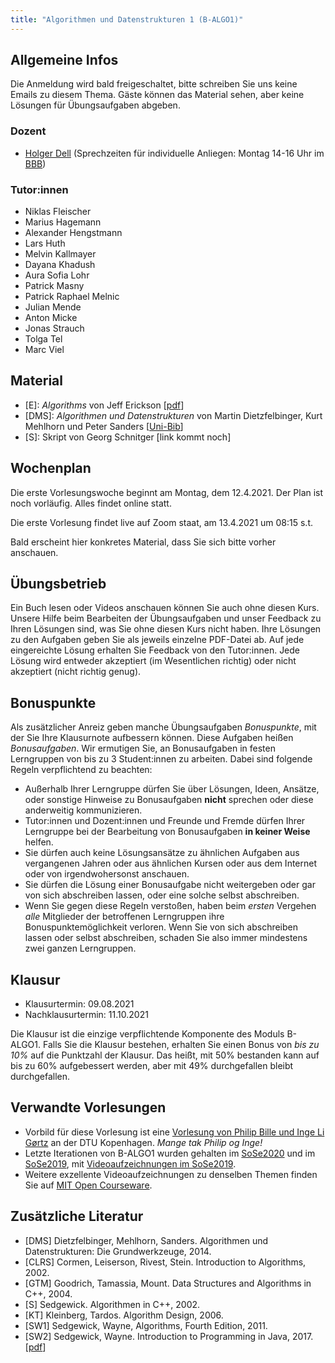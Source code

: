```yaml
---
title: "Algorithmen und Datenstrukturen 1 (B-ALGO1)"
---
```

## Allgemeine Infos


Die Anmeldung wird bald freigeschaltet, bitte schreiben Sie uns keine Emails zu diesem Thema.
Gäste können das Material sehen, aber keine Lösungen für Übungsaufgaben abgeben.

<!--
(Zur Referenz hier noch der [qis-link](https://qis.server.uni-frankfurt.de/qisserver/rds?state=verpublish&status=init&vmfile=no&publishid=313037&moduleCall=webInfo&publishConfFile=webInfo&publishSubDir=veranstaltung).)
-->

### Dozent
- [Holger Dell](https://tcs.uni-frankfurt.de/~dell/) (Sprechzeiten für individuelle Anliegen: Montag 14-16 Uhr im [BBB](https://bbb.uni-frankfurt.de/b/hol-ncl-30h-kvo))

### Tutor:innen
- Niklas Fleischer
- Marius Hagemann
- Alexander Hengstmann
- Lars Huth
- Melvin Kallmayer
- Dayana Khadush
- Aura Sofia Lohr
- Patrick Masny
- Patrick Raphael Melnic
- Julian Mende
- Anton Micke
- Jonas Strauch
- Tolga Tel
- Marc Viel

## Material
- [E]: _Algorithms_ von Jeff Erickson [[pdf](https://jeffe.cs.illinois.edu/teaching/algorithms/book/Algorithms-JeffE.pdf)]
- [DMS]: _Algorithmen und Datenstrukturen_ von Martin Dietzfelbinger, Kurt Mehlhorn und Peter Sanders [[Uni-Bib](https://hds.hebis.de/ubffm/Record/HEB224838512)]
- [S]: Skript von Georg Schnitger [link kommt noch]

## Wochenplan
Die erste Vorlesungswoche beginnt am Montag, dem 12.4.2021. Der Plan ist noch vorläufig. Alles findet online statt.

Die erste Vorlesung findet live auf Zoom staat, am 13.4.2021 um 08:15 s.t.

Bald erscheint hier konkretes Material, dass Sie sich bitte vorher anschauen.

## Übungsbetrieb

Ein Buch lesen oder Videos anschauen können Sie auch ohne diesen Kurs.
Unsere Hilfe beim Bearbeiten der Übungsaufgaben und unser Feedback zu Ihren Lösungen sind, was Sie ohne diesen Kurs nicht haben.
Ihre Lösungen zu den Aufgaben geben Sie als jeweils einzelne PDF-Datei ab.
Auf jede eingereichte Lösung erhalten Sie Feedback von den Tutor:innen.
Jede Lösung wird entweder akzeptiert (im Wesentlichen richtig) oder nicht akzeptiert (nicht richtig genug).

## Bonuspunkte

Als zusätzlicher Anreiz geben manche Übungsaufgaben _Bonuspunkte_, mit der Sie Ihre Klausurnote aufbessern können.
Diese Aufgaben heißen _Bonusaufgaben_.
Wir ermutigen Sie, an Bonusaufgaben in festen Lerngruppen von bis zu 3 Student:innen zu arbeiten.
Dabei sind folgende Regeln verpflichtend zu beachten:
- Außerhalb Ihrer Lerngruppe dürfen Sie über Lösungen, Ideen, Ansätze, oder sonstige Hinweise zu Bonusaufgaben **nicht** sprechen oder diese anderweitig kommunizieren.
- Tutor:innen und Dozent:innen und Freunde und Fremde dürfen Ihrer Lerngruppe bei der Bearbeitung von Bonusaufgaben **in keiner Weise** helfen.
- Sie dürfen auch keine Lösungsansätze zu ähnlichen Aufgaben aus vergangenen Jahren oder aus ähnlichen Kursen oder aus dem Internet oder von irgendwohersonst anschauen.
- Sie dürfen die Lösung einer Bonusaufgabe nicht weitergeben oder gar von sich abschreiben lassen, oder eine solche selbst abschreiben.
- Wenn Sie gegen diese Regeln verstoßen, haben beim *ersten* Vergehen *alle* Mitglieder der betroffenen Lerngruppen ihre Bonuspunktemöglichkeit verloren. Wenn Sie von sich abschreiben lassen oder selbst abschreiben, schaden Sie also immer mindestens zwei ganzen Lerngruppen.

## Klausur

- Klausurtermin: 09.08.2021
- Nachklausurtermin: 11.10.2021

Die Klausur ist die einzige verpflichtende Komponente des Moduls B-ALGO1.
Falls Sie die Klausur bestehen, erhalten Sie einen Bonus von *bis zu 10%* auf die Punktzahl der Klausur. Das heißt, mit 50% bestanden kann auf bis zu 60% aufgebessert werden, aber mit 49% durchgefallen bleibt durchgefallen.

## Verwandte Vorlesungen

- Vorbild für diese Vorlesung ist eine [Vorlesung von Philip Bille und Inge Li Gørtz](http://www2.compute.dtu.dk/courses/02105/2021/) an der DTU Kopenhagen. _Mange tak Philip og Inge!_
- Letzte Iterationen von B-ALGO1 wurden gehalten im [SoSe2020](https://ae.cs.uni-frankfurt.de/algo120) und im [SoSe2019](http://algo.cs.uni-frankfurt.de/lehre/ds/sommer19/ds19.php), mit [Videoaufzeichnungen im SoSe2019](https://elearn.math.uni-frankfurt.de/297SNWGBibBE57tuZ/XKLZLESivmrPNj7sP).
- Weitere exzellente Videoaufzeichnungen zu denselben Themen finden Sie auf [MIT Open Courseware](https://ocw.mit.edu/courses/electrical-engineering-and-computer-science/6-006-introduction-to-algorithms-fall-2011/lecture-videos/).

## Zusätzliche Literatur

- [DMS] Dietzfelbinger, Mehlhorn, Sanders. Algorithmen und Datenstrukturen: Die Grundwerkzeuge, 2014.
- [CLRS] Cormen, Leiserson, Rivest, Stein. Introduction to Algorithms, 2002.
- [GTM] Goodrich, Tamassia, Mount. Data Structures and Algorithms in C++, 2004.
- [S] Sedgewick. Algorithmen in C++, 2002.
- [KT] Kleinberg, Tardos. Algorithm Design, 2006.
- [SW1] Sedgewick, Wayne, Algorithms, Fourth Edition, 2011.
- [SW2] Sedgewick, Wayne. Introduction to Programming in Java, 2017. [[pdf](https://introcs.cs.princeton.edu/java/home/chapter1.pdf)]
